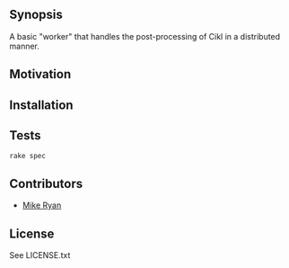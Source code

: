 ## Synopsis

A basic "worker" that handles the post-processing of Cikl in a distributed
manner.

## Motivation

## Installation

## Tests

```
rake spec
```

## Contributors

* [Mike Ryan](https://github.com/justfalter)

## License

See LICENSE.txt
